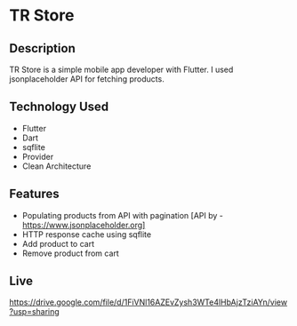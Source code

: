 # TR Store 

## Description
TR Store is a simple mobile app developer with Flutter. I used jsonplaceholder API for fetching products.

## Technology Used
- Flutter
- Dart
- sqflite
- Provider
- Clean Architecture

## Features
- Populating products from API with pagination [API by - https://www.jsonplaceholder.org]
- HTTP response cache using sqflite
- Add product to cart
- Remove product from cart

  
## Live
https://drive.google.com/file/d/1FiVNl16AZEvZysh3WTe4lHbAjzTziAYn/view?usp=sharing






